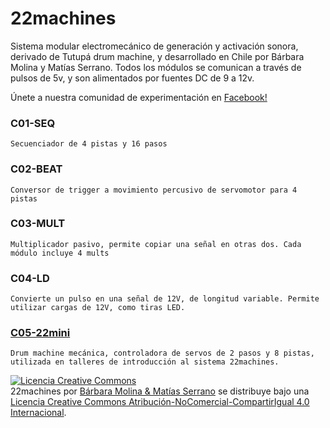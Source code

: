 # 22machines

  Sistema modular electromecánico de generación y activación sonora, derivado de Tutupá drum machine, y desarrollado en Chile por Bárbara Molina y Matías Serrano. Todos los módulos se comunican a través de pulsos de 5v, y son alimentados por fuentes DC de 9 a 12v. 
  
  Únete a nuestra comunidad de experimentación en [Facebook!](https://www.facebook.com/groups/442825269573096/) 

  ### C01-SEQ

    Secuenciador de 4 pistas y 16 pasos
  
  ### C02-BEAT

    Conversor de trigger a movimiento percusivo de servomotor para 4 pistas
  
  ### C03-MULT

    Multiplicador pasivo, permite copiar una señal en otras dos. Cada módulo incluye 4 mults
  
  ### C04-LD

    Convierte un pulso en una señal de 12V, de longitud variable. Permite utilizar cargas de 12V, como tiras LED.
  
  ### [C05-22mini](https://github.com/22bits/22machines/tree/master/C05-22mini) 

    Drum machine mecánica, controladora de servos de 2 pasos y 8 pistas,  utilizada en talleres de introducción al sistema 22machines.


<a rel="license" href="http://creativecommons.org/licenses/by-nc-sa/4.0/"><img alt="Licencia Creative Commons" style="border-width:0" src="https://i.creativecommons.org/l/by-nc-sa/4.0/88x31.png" /></a><br /><span xmlns:dct="http://purl.org/dc/terms/" href="http://purl.org/dc/dcmitype/InteractiveResource" property="dct:title" rel="dct:type">22machines</span> por <a xmlns:cc="http://creativecommons.org/ns#" href="http://www.22bits.org" property="cc:attributionName" rel="cc:attributionURL">Bárbara Molina & Matías Serrano</a> se distribuye bajo una <a rel="license" href="http://creativecommons.org/licenses/by-nc-sa/4.0/">Licencia Creative Commons Atribución-NoComercial-CompartirIgual 4.0 Internacional</a>.
